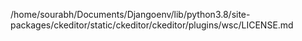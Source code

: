 /home/sourabh/Documents/Djangoenv/lib/python3.8/site-packages/ckeditor/static/ckeditor/ckeditor/plugins/wsc/LICENSE.md